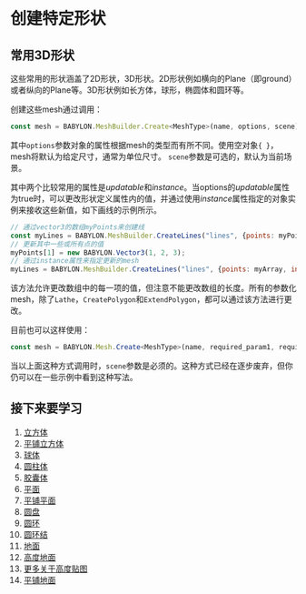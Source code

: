 创建特定形状
===

## 常用3D形状

这些常用的形状涵盖了2D形状，3D形状。2D形状例如横向的Plane（即ground）或者纵向的Plane等。3D形状例如长方体，球形，椭圆体和圆环等。

创建这些mesh通过调用：

````javascript
const mesh = BABYLON.MeshBuilder.Create<MeshType>(name, options, scene);
````

其中`options`参数对象的属性根据mesh的类型而有所不同。使用空对象`{ }`，mesh将默认为给定尺寸，通常为单位尺寸。 `scene`参数是可选的，默认为当前场景。

其中两个比较常用的属性是*updatable*和*instance*。当options的*updatable*属性为true时，可以更改形状定义属性内的值，并通过使用*instance*属性指定的对象实例来接收这些新值，如下画线的示例所示。

````javascript
// 通过vector3的数组myPoints来创建线
const myLines = BABYLON.MeshBuilder.CreateLines("lines", {points: myPoints});
// 更新其中一些或所有点的值
myPoints[1] = new BABYLON.Vector3(1, 2, 3);
// 通过instance属性来指定更新的mesh
myLines = BABYLON.MeshBuilder.CreateLines("lines", {points: myArray, instance: myLines});
````

该方法允许更改数组中的每一项的值，但注意不能更改数组的长度。所有的参数化mesh，除了`Lathe`，`CreatePolygon`和`ExtendPolygon`，都可以通过该方法进行更改。

目前也可以这样使用：

````typescript
const mesh = BABYLON.Mesh.Create<MeshType>(name, required_param1, required_param2, ..., scene, optional_parameter1, ........);
````

当以上面这种方式调用时，`scene`参数是必须的。这种方式已经在逐步废弃，但你仍可以在一些示例中看到这种写法。

## 接下来要学习

1. [立方体](./立方体/README.md)
2. [平铺立方体](./平铺立方体/README.md)
3. [球体](./球体/README.md)
4. [圆柱体](./圆柱体/README.md)
5. [胶囊体](./胶囊体/README.md)
6. [平面](./平面/README.md)
7. [平铺平面](./平铺平面/README.md)
8. [圆盘](./圆盘/README.md)
9. [圆环](./圆环/README.md)
10. [圆环结](./圆环结/README.md)
11. [地面](./地面/README.md)
12. [高度地面](./高度地面/README.md)
13. [更多关于高度贴图](./更多关于高度贴图/README.md)
14. [平铺地面](./平铺地面/README.md)